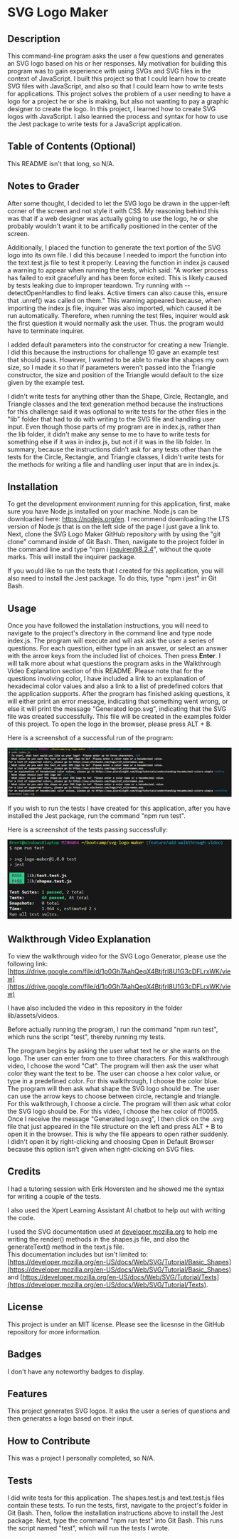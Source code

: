# SVG Logo Maker

## Description

This command-line program asks the user a few questions and generates an SVG logo based on his or her responses.  My motivation for building this program was to gain experience with using SVGs and SVG files in the context of JavaScript.  I built this project so that I could learn how to create SVG files with JavaScript, and also so that I could learn how to write tests for applications.  This project solves the problem of a user needing to have a logo for a project he or she is making, but also not wanting to pay a graphic designer to create the logo.  In this project, I learned how to create SVG logos with JavaScript.  I also learned the process and syntax for how to use the Jest package to write tests for a JavaScript application.

## Table of Contents (Optional)

This README isn't that long, so N/A.

## Notes to Grader

After some thought, I decided to let the SVG logo be drawn in the upper-left corner of the screen and not style it with CSS.  My reasoning behind this was that if a web designer was actually going to use the logo, he or she probably wouldn't want it to be artifically positioned in the center of the screen.

Additionally, I placed the function to generate the text portion of the SVG logo into its own file.  I did this because I needed to import the function into the text.test.js file to test it properly.  Leaving the function in index.js caused a warning to appear when running the tests, which said: "A worker process has failed to exit gracefully and has been force exited. This is likely caused by tests leaking due to improper teardown. Try running with --detectOpenHandles to find leaks. Active timers can also cause this, ensure that .unref() was called on them."  This warning appeared because, when importing the index.js file, inquirer was also imported, which caused it be run automatically.  Therefore, when running the test files, inquirer would ask the first question it would normally ask the user.  Thus. the program would have to terminate inquirer.

I added default parameters into the constructor for creating a new Triangle.  I did this because the instructions for challenge 10 gave an example test that should pass.  However, I wanted to be able to make the shapes my own size, so I made it so that if parameters weren't passed into the Triangle constructor, the size and position of the Triangle would default to the size given by the example test.

I didn't write tests for anything other than the Shape, Circle, Rectangle, and Triangle classes and the text generation method because the instructions for this challenge said it was optional to write tests for the other files in the "lib" folder that had to do with writing to the SVG file and handling user input.  Even though those parts of my program are in index.js, rather than the lib folder, it didn't make any sense to me to have to write tests for something else if it was in index.js, but not if it was in the lib folder.  In summary, because the instructions didn't ask for any tests other than the tests for the Circle, Rectangle, and Triangle classes, I didn't write tests for the methods for writing a file and handling user input that are in index.js.

## Installation

To get the development environment running for this application, first, make sure you have Node.js installed on your machine. Node.js can be downloaded here: https://nodejs.org/en. I recommend downloading the LTS version of Node.js that is on the left side of the page I just gave a link to. Next, clone the SVG Logo Maker GitHub repository with by using the "git clone" command inside of Git Bash. Then, navigate to the project folder in the command line and type "npm i inquirer@8.2.4", without the quote marks. This will install the inquirer package.  

If you would like to run the tests that I created for this application, you will also need to install the Jest package.  To do this, type "npm i jest" in Git Bash.

## Usage

Once you have followed the installation instructions, you will need to navigate to the project's directory in the command line and type node index.js. The program will execute and will ask ask the user a series of questions.  For each question, either type in an answer, or select an answer with the arrow keys from the included list of choices.  Then press **Enter**.  I will talk more about what questions the program asks in the Walkthrough Video Explanation section of this README. Please note that for the questions involving color, I have included a link to an explanation of hexadecimal color values and also a link to a list of predefined colors that the application supports. After the program has finished asking questions, it will either print an error message, indicating that something went wrong, or else it will print the message "Generated logo.svg", indicating that the SVG file was created successfully.  This file will be created in the examples folder of this project.  To open the logo in the browser, please press ALT + B.

Here is a screenshot of a successful run of the program: 

![This is a screenshot of the program executing successfully.](lib/assets/images/successful-execution-of-program.JPG)

If you wish to run the tests I have created for this application, after you have installed the Jest package, run the command "npm run test".

Here is a screenshot of the tests passing successfully: 

![This is a screenshot of the program's tests passing successfully.](lib/assets/images/successful-run-of-tests.JPG)

## Walkthrough Video Explanation

To view the walkthrough video for the SVG Logo Generator, please use the following link:
[https://drive.google.com/file/d/1p0Gh7AahQeqX4BtjfrI8U1G3cDFLrxWK/view](https://drive.google.com/file/d/1p0Gh7AahQeqX4BtjfrI8U1G3cDFLrxWK/view) 

I have also included the video in this repository in the folder lib/assets/videos.

Before actually running the program, I run the command "npm run test", which runs the script "test", thereby running my tests.

The program begins by asking the user what text he or she wants on the logo.  The user can enter from one to three characters.  For this walkthrough video, I choose the word "Cat".  The program will then ask the user what color they want the text to be.   The user can choose a hex color value, or type in a predefined color.  For this walkthrough, I choose the color blue.  The program will then ask what shape the SVG logo should be.  The user can use the arrow keys to choose between circle, rectangle and triangle.  For this walkthrough, I choose a circle.  The program will then ask what color the SVG logo should be.  For this video, I choose the hex color of ff0055.  Once I receive the message "Generated logo.svg", I then click on the .svg file that just appeared in the file structure on the left and press ALT + B to open it in the browser.  This is why the file appears to open rather suddenly.   I didn't open it by right-clicking and choosing Open in Default Browser because this option isn't given when right-clicking on SVG files.

## Credits

I had a tutoring session with Erik Hoversten and he showed me the syntax for writing a couple of the tests.

I also used the Xpert Learning Assistant AI chatbot to help out with writing the code.

I used the SVG documentation used at [developer.mozilla.org](developer.mozilla.org) to help me writing the render() methods in the shapes.js file, and also the generateText() method in the text.js file.  
This documentation includes but isn't limited to:[https://developer.mozilla.org/en-US/docs/Web/SVG/Tutorial/Basic_Shapes](https://developer.mozilla.org/en-US/docs/Web/SVG/Tutorial/Basic_Shapes) and 
[https://developer.mozilla.org/en-US/docs/Web/SVG/Tutorial/Texts](https://developer.mozilla.org/en-US/docs/Web/SVG/Tutorial/Texts).

## License

This project is under an MIT license.  Please see the licesnse in the GitHub repository for more information.

## Badges

I don't have any noteworthy badges to display.

## Features

This project generates SVG logos.  It asks the user a series of questions and then generates a logo based on their input.

## How to Contribute

This was a project I personally completed, so N/A.

## Tests

I did write tests for this application.  The shapes.test.js and text.test.js files contain these tests.  To run the tests, first, navigate to the project's folder in Git Bash.  Then, follow the installation instructions above to install the Jest package.  Next, type the command "npm run test" into Git Bash.  This runs the script named "test", which will run the tests I wrote. 
